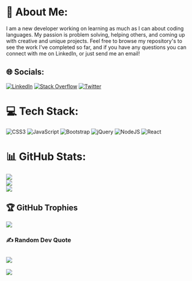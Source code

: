 # 💫 About Me:
I am a new developer working on learning as much as I can about coding languages. My passion is problem solving, helping others, and coming up with creative and unique projects. Feel free to browse my repository's to see the work I've completed so far, and if you have any questions you can connect with me on LinkedIn, or just send me an email! 


## 🌐 Socials:
[![LinkedIn](https://img.shields.io/badge/LinkedIn-%230077B5.svg?logo=linkedin&logoColor=white)](https://linkedin.com/in/brennan-taylor-117bb3191) [![Stack Overflow](https://img.shields.io/badge/-Stackoverflow-FE7A16?logo=stack-overflow&logoColor=white)](https://stackoverflow.com/users/Brennantaylor98) [![Twitter](https://img.shields.io/badge/Twitter-%231DA1F2.svg?logo=Twitter&logoColor=white)](https://twitter.com/Brenn_1994) 

# 💻 Tech Stack:
![CSS3](https://img.shields.io/badge/css3-%231572B6.svg?style=for-the-badge&logo=css3&logoColor=white) ![JavaScript](https://img.shields.io/badge/javascript-%23323330.svg?style=for-the-badge&logo=javascript&logoColor=%23F7DF1E) ![Bootstrap](https://img.shields.io/badge/bootstrap-%23563D7C.svg?style=for-the-badge&logo=bootstrap&logoColor=white) ![jQuery](https://img.shields.io/badge/jquery-%230769AD.svg?style=for-the-badge&logo=jquery&logoColor=white) ![NodeJS](https://img.shields.io/badge/node.js-6DA55F?style=for-the-badge&logo=node.js&logoColor=white) ![React](https://img.shields.io/badge/react-%2320232a.svg?style=for-the-badge&logo=react&logoColor=%2361DAFB)
# 📊 GitHub Stats:
![](https://github-readme-stats.vercel.app/api?username=brennantaylor98&theme=dark&hide_border=false&include_all_commits=true&count_private=true)<br/>
![](https://github-readme-streak-stats.herokuapp.com/?user=brennantaylor98&theme=dark&hide_border=false)<br/>
![](https://github-readme-stats.vercel.app/api/top-langs/?username=brennantaylor98&theme=dark&hide_border=false&include_all_commits=true&count_private=true&layout=compact)

## 🏆 GitHub Trophies
![](https://github-profile-trophy.vercel.app/?username=brennantaylor98&theme=matrix&no-frame=false&no-bg=false&margin-w=4)

### ✍️ Random Dev Quote
![](https://quotes-github-readme.vercel.app/api?type=vetical&theme=tokyonight)
---
[![](https://visitcount.itsvg.in/api?id=brennantaylor98&icon=5&color=9)](https://visitcount.itsvg.in)
